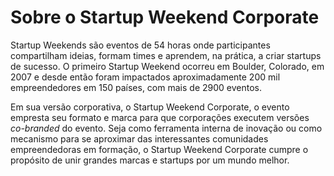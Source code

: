 # Sobre o Startup Weekend Corporate
Startup Weekends são eventos de 54 horas onde participantes compartilham ideias, formam times e aprendem, na prática, a criar startups de sucesso. O primeiro Startup Weekend ocorreu em Boulder, Colorado, em 2007 e desde então foram impactados aproximadamente 200 mil empreendedores em 150 países, com mais de 2900 eventos.

Em sua versão corporativa, o Startup Weekend Corporate, o evento empresta seu formato e marca para que corporações executem versões *co-branded* do evento. Seja como ferramenta interna de inovação ou como mecanismo para se aproximar das interessantes comunidades empreendedoras em formação, o Startup Weekend Corporate cumpre o propósito de unir grandes marcas e startups por um mundo melhor.